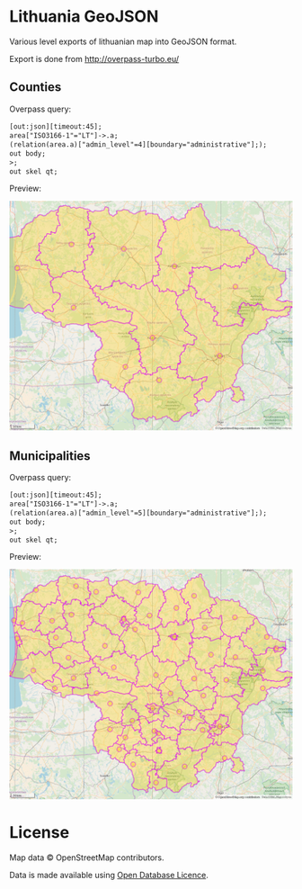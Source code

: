 # Lithuania GeoJSON

Various level exports of lithuanian map into GeoJSON format.

Export is done from http://overpass-turbo.eu/

## Counties

Overpass query:

```
[out:json][timeout:45];
area["ISO3166-1"="LT"]->.a;
(relation(area.a)["admin_level"=4][boundary="administrative"];);
out body;
>;
out skel qt;
```

Preview:

![counties.png](images/counties.png)


## Municipalities

Overpass query:

```
[out:json][timeout:45];
area["ISO3166-1"="LT"]->.a;
(relation(area.a)["admin_level"=5][boundary="administrative"];);
out body;
>;
out skel qt;
```

Preview:

![municipalities.png](images/municipalities.png)


# License

Map data © OpenStreetMap contributors.

Data is made available using [Open Database Licence](https://www.opendatacommons.org/licenses/odbl).
